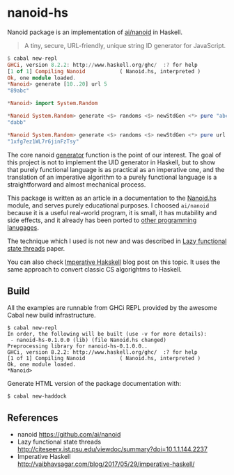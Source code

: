 # nanoid-hs

Nanoid package is an implementation of [ai/nanoid](https://github.com/ai/nanoid)
in Haskell.

> A tiny, secure, URL-friendly, unique string ID generator for JavaScript.

```haskell
$ cabal new-repl
GHCi, version 8.2.2: http://www.haskell.org/ghc/  :? for help
[1 of 1] Compiling Nanoid           ( Nanoid.hs, interpreted )
Ok, one module loaded.
*Nanoid> generate [10..20] url 5
"89abc"

*Nanoid> import System.Random

*Nanoid System.Random> generate <$> randoms <$> newStdGen <*> pure "abcd" <*> pure 4
"dabb"

*Nanoid System.Random> generate <$> randoms <$> newStdGen <*> pure url <*> pure 21
"1xfg7ez1WL7r6jinFzTsy"
```

The core nanoid
[generator](https://github.com/ai/nanoid/blob/f2dc36fc83785f0d132f364769cb6e0f6ba7f083/format.js)
function is the point of our interest. The goal of this project is not to
implement the UID generator in Haskell, but to show that purely functional
language is as practical as an imperative one, and the translation of an
imperative algorithm to a purely functional language is a straightforward and
almost mechanical process.

This package is written as an article in a documentation to the
[Nanoid.hs](Nanoid.hs) module, and serves purely educational purposes. I
choosed `ai/nanoid` because it is a useful real-world program, it is small, it
has mutability and side effects, and it already has been ported to [other
programming lanugages](https://github.com/ai/nanoid#other-programming-languages).

The technique which I used is not new and was described in
[Lazy functional state threads](http://citeseerx.ist.psu.edu/viewdoc/summary?doi=10.1.1.144.2237)
paper.

You can also check [Imperative Hakskell](http://vaibhavsagar.com/blog/2017/05/29/imperative-haskell/)
blog post on this topic. It uses the same approach to convert classic CS algorightms to Haskell.

## Build

All the examples are runnable from GHCi REPL provided by the awesome
Cabal new build infrastructure.

```
$ cabal new-repl
In order, the following will be built (use -v for more details):
 - nanoid-hs-0.1.0.0 (lib) (file Nanoid.hs changed)
Preprocessing library for nanoid-hs-0.1.0.0..
GHCi, version 8.2.2: http://www.haskell.org/ghc/  :? for help
[1 of 1] Compiling Nanoid           ( Nanoid.hs, interpreted )
Ok, one module loaded.
*Nanoid>
```

Generate HTML version of the package documentation with:

```
$ cabal new-haddock
```

## References

- nanoid https://github.com/ai/nanoid
- Lazy functional state threads http://citeseerx.ist.psu.edu/viewdoc/summary?doi=10.1.1.144.2237
- Imperative Haskell http://vaibhavsagar.com/blog/2017/05/29/imperative-haskell/
